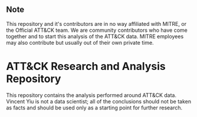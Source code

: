 ## Note

This repository and it's contributors are in no way affiliated with MITRE, or the Official ATT&CK team. We are community contributors who have come together and to start this analysis of the ATT&CK data. MITRE employees may also contribute but usually out of their own private time.

# ATT&CK Research and Analysis Repository

This repository contains the analysis performed around ATT&CK data. Vincent Yiu is not a data scientist; all of the conclusions should not be taken as facts and should be used only as a starting point for further research.